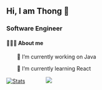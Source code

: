 
##  Hi, I am Thong 👋
   ### Software Engineer

#### 👨🏻‍💻 About me <br />
<p>&emsp;&emsp;🔭 I’m currently working on Java</p>
<p>&emsp;&emsp;🌱 I’m currently learning React</p>

  [![Stats](https://github-readme-stats.vercel.app/api?username=dinhthong173&show_icons=true&theme=radical)](https://github-readme-stats.vercel.app/api?username=sciencepal&show_icons=true&theme=radical)&nbsp; &nbsp; &nbsp; &nbsp; &nbsp; &nbsp; &nbsp;  <img src ="https://github-readme-stats.vercel.app/api/top-langs/?username=dinhthong173&layout=compact&hide_border=true&theme=darcula&bg_color=00000000&langs_count=10&hide=jupyter%20notebook,tex,css,php">
 


<!--
**dinhthong173/dinhthong173** is a ✨ _special_ ✨ repository because its `README.md` (this file) appears on your GitHub profile.

Here are some ideas to get you started:

- 🔭 I’m currently working on ...
- 🌱 I’m currently learning ...
- 👯 I’m looking to collaborate on ...
- 🤔 I’m looking for help with ...
- 💬 Ask me about ...
- 📫 How to reach me: ...
- 😄 Pronouns: ...
- ⚡ Fun fact: ...
-->

